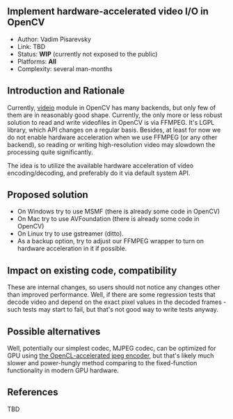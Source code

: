 ## Implement hardware-accelerated video I/O in OpenCV

* Author: Vadim Pisarevsky
* Link: TBD
* Status: **WIP** (currently not exposed to the public)
* Platforms: **All**
* Complexity: several man-months

## Introduction and Rationale

Currently, [videio](https://github.com/opencv/opencv/tree/master/modules/videoio) module in OpenCV has many backends, but only few of them are in reasonably good shape. Currently, the only more or less robust solution to read and write videofiles in OpenCV is via FFMPEG. It's LGPL library, which API changes on a regular basis. Besides, at least for now we do not enable hardware acceleration when we use FFMPEG (or any other backend), so reading or writing high-resolution video may slowdown the processing quite significantly.

The idea is to utilize the available hardware acceleration of video encoding/decoding, and preferably do it via default system API.

## Proposed solution

* On Windows try to use MSMF (there is already some code in OpenCV)
* On Mac try to use AVFoundation (there is already some code in OpenCV)
* On Linux try to use gstreamer (ditto).
* As a backup option, try to adjust our FFMPEG wrapper to turn on hardware acceleration in it if possible. 

## Impact on existing code, compatibility

These are internal changes, so users should not notice any changes other than improved performance. Well, if there are some regression tests that decode video and depend on the exact pixel values in the decoded frames - such tests may start to fail, but that's not good way to write tests anyway.

## Possible alternatives

Well, potentially our simplest codec, MJPEG codec, can be optimized for GPU using [the OpenCL-accelerated jpeg encoder](https://github.com/roehrdor/opencl-jpeg-encoder), but that's likely much slower and power-hungly method comparing to the fixed-function functionality in modern GPU hardware.

## References

TBD
